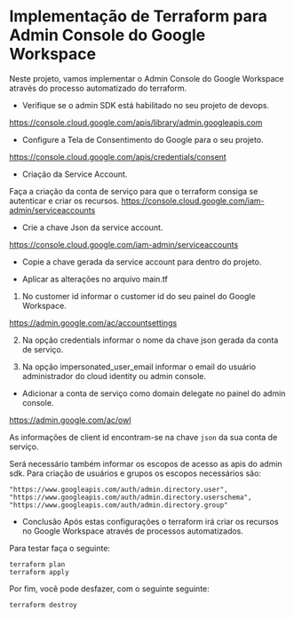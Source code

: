 # Implementação de Terraform para Admin Console do Google Workspace

Neste projeto, vamos implementar o Admin Console do Google Workspace através do processo automatizado do terraform.

* Verifique se o admin SDK está habilitado no seu projeto de devops.

https://console.cloud.google.com/apis/library/admin.googleapis.com


* Configure a Tela de Consentimento do Google para o seu projeto.

https://console.cloud.google.com/apis/credentials/consent


* Criação da Service Account.

Faça a criação da conta de serviço para que o terraform consiga se autenticar e criar os recursos.
https://console.cloud.google.com/iam-admin/serviceaccounts


* Crie a chave Json da service account.

https://console.cloud.google.com/iam-admin/serviceaccounts


* Copie a chave gerada da service account para dentro do projeto.


* Aplicar as alterações no arquivo main.tf

1. No customer id informar o customer id do seu painel do Google Workspace.

https://admin.google.com/ac/accountsettings


2. Na opção credentials informar o nome da chave json gerada da conta de serviço.

3. Na opção impersonated_user_email informar o email do usuário administrador do cloud identity ou admin console.

* Adicionar a conta de serviço como domain delegate no painel do admin console.

https://admin.google.com/ac/owl



As informações de client id encontram-se na chave ``json`` da sua conta de serviço.

Será necessário também informar os escopos de acesso as apis do admin sdk.
Para criação de usuários e grupos os escopos necessários são:

    "https://www.googleapis.com/auth/admin.directory.user",
    "https://www.googleapis.com/auth/admin.directory.userschema",
    "https://www.googleapis.com/auth/admin.directory.group"

* Conclusão
Após estas configurações o terraform irá criar os recursos no Google Workspace através de processos automatizados.

Para testar faça o seguinte:


    
    terraform plan
    terraform apply
    
 Por fim, você pode desfazer, com o seguinte seguinte:
 
    terraform destroy
